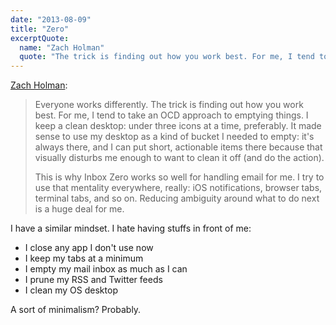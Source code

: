 ```yaml
---
date: "2013-08-09"
title: "Zero"
excerptQuote:
  name: "Zach Holman"
  quote: "The trick is finding out how you work best. For me, I tend to take an OCD approach to emptying things."
---
```


[Zach Holman](http://zachholman.com/posts/inbox-zero-everything-zero):

> Everyone works differently. The trick is finding out how you work best. For me, I tend to take an OCD approach to emptying things. I keep a clean desktop: under three icons at a time, preferably. It made sense to use my desktop as a kind of bucket I needed to empty: it's always there, and I can put short, actionable items there because that visually disturbs me enough to want to clean it off (and do the action).
>
> This is why Inbox Zero works so well for handling email for me. I try to use that mentality everywhere, really: iOS notifications, browser tabs, terminal tabs, and so on. Reducing ambiguity around what to do next is a huge deal for me.

I have a similar mindset. I hate having stuffs in front of me:

- I close any app I don't use now
- I keep my tabs at a minimum
- I empty my mail inbox as much as I can
- I prune my RSS and Twitter feeds
- I clean my OS desktop

A sort of minimalism? Probably.
